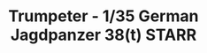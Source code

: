 ---
layout: product
title: "Trumpeter - 1/35 German Jagdpanzer 38(t) STARR"
price: "4200" 
desc: "N/A"
img_path: "/assets/img/TRU05524.jpg"
brand: "N/A"
available: false
special_offer: false
new: false
soon: false
cat: "010000"
subcat: "013400"
subsubcat: "0N/A"
sifra: "TRU05524"
popular: true
---